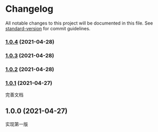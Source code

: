 # Changelog

All notable changes to this project will be documented in this file. See [standard-version](https://github.com/conventional-changelog/standard-version) for commit guidelines.

### [1.0.4](https://github.com/kaokei/iframeManager/compare/v1.0.3...v1.0.4) (2021-04-28)

### [1.0.3](https://github.com/kaokei/iframeManager/compare/v1.0.2...v1.0.3) (2021-04-28)

### [1.0.2](https://github.com/kaokei/iframeManager/compare/v1.0.1...v1.0.2) (2021-04-28)

### [1.0.1](https://github.com/kaokei/iframeManager/compare/v1.0.0...v1.0.1) (2021-04-27)
完善文档

## 1.0.0 (2021-04-27)
实现第一版
